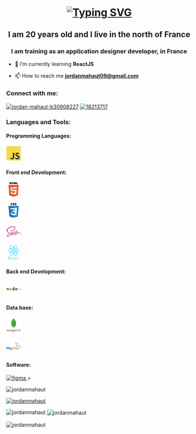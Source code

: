 <h1 align="center"><a href="https://git.io/typing-svg"><img src="https://readme-typing-svg.demolab.com?font=Fira+Code&pause=1000&color=3115F7&center=true&vCenter=true&width=435&lines=Hi+%F0%9F%91%8B%2C+I'm+Mahaut+Jordan" alt="Typing SVG" /></a></h1>
<h2 align="center">I am 20 years old and I live in the north of France</h2>
<h3 align="center">I am training as an application designer developer, in France</h3>

- 🌱 I’m currently learning **ReactJS**

- 📫 How to reach me **jordanmahaut09@gmail.com**

<h3 align="left">Connect with me:</h3>
<p align="left">
<a href="https://linkedin.com/in/jordan-mahaut-b30908227" target="blank"><img align="center" src="https://raw.githubusercontent.com/rahuldkjain/github-profile-readme-generator/master/src/images/icons/Social/linked-in-alt.svg" alt="jordan-mahaut-b30908227" height="30" width="40" /></a>
<a href="https://stackoverflow.com/users/18213717" target="blank"><img align="center" src="https://raw.githubusercontent.com/rahuldkjain/github-profile-readme-generator/master/src/images/icons/Social/stack-overflow.svg" alt="18213717" height="30" width="40" /></a>
</p>

<h3 align="left">Languages and Tools:</h3>
<h4 align="left">Programming Languages:</h4>
<p align="left"> <a href="https://developer.mozilla.org/en-US/docs/Web/JavaScript" target="_blank" rel="noreferrer"> <img src="https://raw.githubusercontent.com/devicons/devicon/master/icons/javascript/javascript-original.svg" alt="javascript" width="40" height="40"/> </a> </p>

<h4 align="left">Front end Development:</h4>
<p align="left"> 
<a href="https://www.w3.org/html/" target="_blank" rel="noreferrer"> <img src="https://raw.githubusercontent.com/devicons/devicon/master/icons/html5/html5-original-wordmark.svg" alt="html5" width="40" height="40"/> </a>

<a href="https://www.w3schools.com/css/" target="_blank" rel="noreferrer"> <img src="https://raw.githubusercontent.com/devicons/devicon/master/icons/css3/css3-original-wordmark.svg" alt="css3" width="40" height="40"/> </a>

<a href="https://sass-lang.com" target="_blank" rel="noreferrer"> <img src="https://raw.githubusercontent.com/devicons/devicon/master/icons/sass/sass-original.svg" alt="sass" width="40" height="40"/> </a>

<a href="https://reactjs.org/" target="_blank" rel="noreferrer"> <img src="https://raw.githubusercontent.com/devicons/devicon/master/icons/react/react-original-wordmark.svg" alt="react" width="40" height="40"/> </a>

</p>

<h4 align="left">Back end Development:</h4>
<p align="left">
<a href="https://nodejs.org" target="_blank" rel="noreferrer"> <img src="https://raw.githubusercontent.com/devicons/devicon/master/icons/nodejs/nodejs-original-wordmark.svg" alt="nodejs" width="40" height="40"/> </a>
</p>

<h4 align="left">Data base:</h4>
<p align="left">
<a href="https://www.mongodb.com/" target="_blank" rel="noreferrer"> <img src="https://raw.githubusercontent.com/devicons/devicon/master/icons/mongodb/mongodb-original-wordmark.svg" alt="mongodb" width="40" height="40"/> </a>

<a href="https://www.mysql.com/" target="_blank" rel="noreferrer"> <img src="https://raw.githubusercontent.com/devicons/devicon/master/icons/mysql/mysql-original-wordmark.svg" alt="mysql" width="40" height="40"/> </a>
</p>

<h4 align="left">Software:</h4>
<p align="left">
<a href="https://www.figma.com/" target="_blank" rel="noreferrer"> <img src="https://www.vectorlogo.zone/logos/figma/figma-icon.svg" alt="figma" width="40" height="40"/> </a> > 
</p>

<p align="left"> <img src="https://komarev.com/ghpvc/?username=jordanmahaut&label=Profile%20views&color=0e75b6&style=flat" alt="jordanmahaut" /> </p>

<p align="left"> <a href="https://github.com/ryo-ma/github-profile-trophy"><img src="https://github-profile-trophy.vercel.app/?username=jordanmahaut" alt="jordanmahaut" /></a> </p>

<p><img align="left" src="https://github-readme-stats.vercel.app/api/top-langs?username=jordanmahaut&show_icons=true&locale=en&layout=compact" alt="jordanmahaut" /></p>

<p>&nbsp;<img align="center" src="https://github-readme-stats.vercel.app/api?username=jordanmahaut&show_icons=true&locale=en" alt="jordanmahaut" /></p>

<p><img align="center" src="https://github-readme-streak-stats.herokuapp.com/?user=jordanmahaut&" alt="jordanmahaut" /></p>
